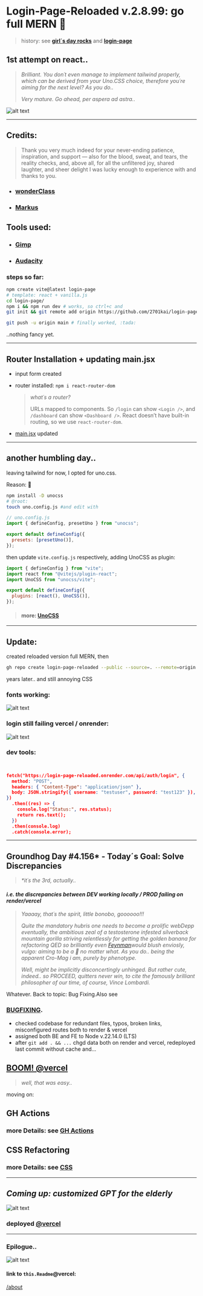 # Login-Page-Reloaded v.2.8.99: go full MERN 🤖

> history: see **[girl´s day rocks](https://github.com/2701kai/girl-s_day_rocks)** and **[login-page](https://github.com/2701kai/login-page)**

## 1st attempt on react..

> _Brilliant. You don´t even manage to implement tailwind properly, which can be derived from your Uno.CSS choice, therefore you´re aiming for the next level? As you do.._
>
> _Very mature. Go ahead, per aspera ad astra.._

![alt text](image-4.png)

---

## Credits:

> Thank you very much indeed for your never-ending patience, inspiration, and support — also for the blood, sweat, and tears, the reality checks, and, above all, for all the unfiltered joy, shared laughter, and sheer delight I was lucky enough to experience with and thanks to you.

- ### [wonderClass](https://github.com/FbW-WD-24-D08)
- ### <a href="https://lpr2.vercel.app/credits" target="_blank">Markus</a>

## Tools used:

- ### [Gimp](https://www.gimp.org/)
- ### [Audacity](https://www.audacityteam.org/)

### steps so far:

```bash
npm create vite@latest login-page
# template: react + vanilla.js
cd login-page/
npm i && npm run dev # works, so ctrl+c and
git init && git remote add origin https://github.com/2701kai/login-page.git
```

```bash
git push -u origin main # finally worked, :tada:
```

..nothing fancy yet.

---

## Router Installation + updating main.jsx

- input form created
- router installed: `npm i react-router-dom`

  > _what´s a router?_
  >
  > URLs mapped to components.
  > So `/login` can show `<Login />`, and `/dashboard` can show `<Dashboard />`.
  > React doesn’t have built-in routing, so we use `react-router-dom`.

- [main.jsx](./src/main.jsx) updated

---

## another humbling day..

leaving tailwind for now, I opted for uno.css.

Reason: 🤬

```bash
npm install -D unocss
# @root:
touch uno.config.js #and edit with
```

```js
// uno.config.js
import { defineConfig, presetUno } from "unocss";

export default defineConfig({
  presets: [presetUno()],
});
```

then update `vite.config.js` respectively, adding UnoCSS as plugin:

```javascript
import { defineConfig } from "vite";
import react from "@vitejs/plugin-react";
import UnoCSS from "unocss/vite";

export default defineConfig({
  plugins: [react(), UnoCSS()],
});
```

> #### more: [UnoCSS](https://unocss.dev/integrations/vite)

---

## Update:

created reloaded version full MERN, then

```bash
gh repo create login-page-reloaded --public --source=. --remote=origin --push
```

years later.. and still annoying CSS

### fonts working:

![alt text](image.png)

### login still failing vercel / onrender:

![alt text](image-1.png)

### dev tools:

```json


fetch("https://login-page-reloaded.onrender.com/api/auth/login", {
  method: "POST",
  headers: { "Content-Type": "application/json" },
  body: JSON.stringify({ username: "testuser", password: "test123" }),
})
  .then((res) => {
    console.log("Status:", res.status);
    return res.text();
  })
  .then(console.log)
  .catch(console.error);
```

---

## Groundhog Day #4.156\* - Today´s Goal: Solve Discrepancies

> _\*it´s the 3rd, actually.._

#### _i.e. the discrepancies between DEV working locally / PROD failing on render/vercel_

> _Yaaaay, that´s the spirit, little bonobo, goooooo!!!_
>
> _Quite the mandatory hubris one needs to become a prolific webDepp eventually, the ambitious zeal of a testosterone infested silverback mountain gorilla striving relentlessly for getting the golden banana for refactoring QED so brilliantly even [Feynman](https://en.wikipedia.org/wiki/QED:_The_Strange_Theory_of_Light_and_Matter)would blush enviosly, vulgo: aiming to be a 🤖 no matter what. As you do.. being the apparent Cro-Mag i am, purely by phenotype._
>
> _Well, might be implicitly disconcertingly unhinged. But rather cute, indeed.. so PROCEED, quitters never win, to cite the famously brilliant philosopher of our time, of course, Vince Lombardi._

Whatever. Back to topic: Bug Fixing.Also see

### **[BUGFIXING](./BUGFIXING_03.md)**.

- checked codebase for redundant files, typos, broken links, misconfigured routes both to render & vercel
- assigned both BE and FE to Node v.22.14.0 (LTS)
- after `git add . && ...` chgd data both on render and vercel, redeployed last commit without cache and...

## [BOOM! @vercel](https://lpr2.vercel.app)

> _well, that was easy.._

moving on:

## GH Actions

### more Details: see **[GH Actions](./04_GH_Actions.md)**

## CSS Refactoring

### more Details: see **[CSS](./05_CSS.md)**

---

## _Coming up: customized GPT for the elderly_

![alt text](image-2.png)

### deployed **[@vercel](https://hanne-gpt.vercel.app/)**

---

### Epilogue..

![alt text](image-3.png)

#### link to `this.Readme`@vercel:

[/about](https://lpr2.vercel.app/about)
